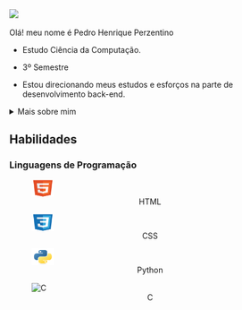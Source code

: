 <!--divisor-->
<img src="https://user-images.githubusercontent.com/73097560/115834477-dbab4500-a447-11eb-908a-139a6edaec5c.gif">

<!--título-->
<p>
 Olá! meu nome é Pedro Henrique Perzentino

- Estudo Ciência da Computação.
- 3º Semestre

- Estou direcionando meus estudos e esforços na parte de desenvolvimento back-end.
</p>

<!--Descrições Adicionais-->
<details>
  <summary> Mais sobre mim </summary>

   - Tenho experiência com HTML, CSS, Python, C.
   - Intermediário em Python.
   - Apaixonado por programação, psicologia, livros, animes e mangás. 
</details>

<!--Links Redes Sociais-->
<!--Sem nada por enquanto-->


###

## Habilidades
<!-- Skills: Linguagens de Programação -->
<div style="flex-basis: 20%;">
    <h3>Linguagens de Programação</h3>
    <figure>
        <img align="center" alt="HTML" height="30" width="40" src="https://raw.githubusercontent.com/devicons/devicon/master/icons/html5/html5-original.svg">
        <figcaption style="display: block; text-align: center;">HTML</figcaption>
    </figure>
    <figure>
        <img align="center" alt="CSS" height="30" width="40" src="https://raw.githubusercontent.com/devicons/devicon/master/icons/css3/css3-original.svg">
        <figcaption style="display: block; text-align: center;">CSS</figcaption>
    </figure>
    <figure>
        <img align="center" alt="Python" height="30" width="40" src="https://raw.githubusercontent.com/devicons/devicon/master/icons/python/python-original.svg">
        <figcaption style="display: block; text-align: center;">Python</figcaption>
    </figure>
    <figure>
        <img align="center" alt="C" height="30" width="40" src="https://cdn.jsdelivr.net/gh/devicons/devicon/icons/c/c-original.svg">
        <figcaption style="display: block; text-align: center;">C</figcaption>
    </figure>
</div>
